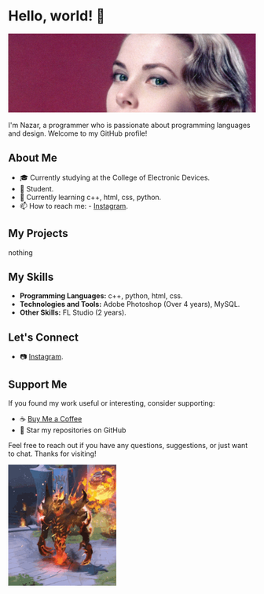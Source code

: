 # Hello, world! 👋
![Header Image](https://github.com/prodbysendwxve/prodbysendwxve/blob/main/hd-aspect-1499073090-gettyimages-71494788%20%D0%BA%D0%BE%D0%BF%D0%B8%D1%8F.jpg?raw=true)
 
<div style="background-image: url('');">
    I'm Nazar, a programmer who is passionate about programming languages and design. Welcome to my GitHub profile!

## About Me
- 🎓 Currently studying at the College of Electronic Devices.
- 💼 Student.
- 🌱 Currently learning c++, html, css, python.
- 📫 How to reach me: - [Instagram](https://www.instagram.com/sendwave6768/).

## My Projects

nothing

## My Skills

- **Programming Languages:** c++, python, html, css.
- **Technologies and Tools:** Adobe Photoshop (Over 4 years), MySQL.
- **Other Skills:** FL Studio (2 years).

## Let's Connect

- 📷 [Instagram](https://www.instagram.com/sendwave6768/).

## Support Me

If you found my work useful or interesting, consider supporting:

- ☕ [Buy Me a Coffee](https://www.buymeacoffee.com/prodbysendwxve)
- 🌟 Star my repositories on GitHub

Feel free to reach out if you have any questions, suggestions, or just want to chat. Thanks for visiting!

![GIF](https://github.com/prodbysendwxve/prodbysendwxve/blob/main/shadow-fiend-dota2.gif?raw=true)
</div>
